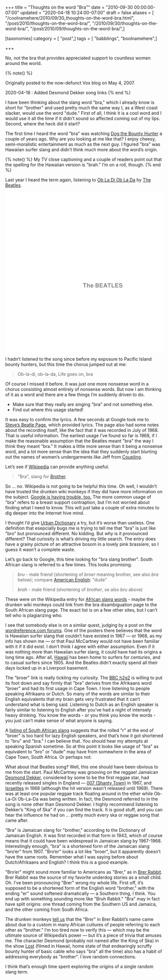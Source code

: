 +++
title = "Thoughts on the word \"Bra\""
date = "2010-09-30 00:00:00-07:00"
updated = "2020-04-18 10:24:00-07:00"
draft = false
aliases = [ "/coolnamehere/2010/09/30_thoughts-on-the-word-bra.html", "/post/2010/thoughts-on-the-word-bra/", "/2010/09/30/thoughts-on-the-word-bra/", "/post/2010/09/thoughts-on-the-word-bra/",]

[taxonomies]
category = [ "post",]
tags = [ "babblings", "boolnamehere",]

+++

No, not the bra that provides appreciated support to countless women
around the world.

{% note() %}

Originally posted to the now-defunct Vox blog on May 4, 2007.

2020-04-18
: Added Desmond Dekker song links
{% end %}

I have been thinking about the slang word "bra," which I already know is
short for "brother" and used pretty much the same way I, as a West coast
slacker, would use the word "dude." First of all, I think it is a cool
word and I would use it all the time if it didn’t sound so affected
coming out of my lips. Second, where the heck did it start?

The first time I heard the word "bra" was watching [Dog the Bounty
Hunter](http://www.dogthebountyhunter.com) a couple of years ago. Why
are you looking at me like that? I enjoy cheesy, semi-moralistic
entertainment as much as the next guy. I figured "bra" was Hawaiian
surfer slang and didn’t think much more about the word’s origin.

{% note() %}
My TV close captioning and a couple of readers point out that the
spelling for the Hawaiian version is "brah." I’m on a roll, though.
{% end %}

Last year I heard the term again, listening to [Ob La Di Ob La
Da](https://song.link/i/1441133613) by [The
Beatles](http://www.beatles.com).

![Pause for music](beatles-white-album.png "Pause for music")

I hadn’t listened to the song since before my exposure to Pacific Island
bounty hunters, but this time the chorus jumped out at me:

> Ob-la-di, ob-la-da,
> Life goes on, bra

Of course I missed it before. It was just one more nonsense word in a
chorus consisting almost entirely of nonsense words. But now I am
thinking of it as a word and there are a few things I’m suddenly driven
to do.

- Make sure that they really are singing "bra" and not something else.
- Find out where this usage started\!

It was easy to confirm the lyrics. A few seconds at Google took me to
[Steve’s Beatle
Page](http://www.stevesbeatles.com/songs/ob_la_di_ob_la_da.asp), which
provided lyrics. The page also had some notes about the recording
itself, like the fact that it was recorded in July of 1968. That is
useful information. The earliest usage I’ve found so far is 1968, if I
make the reasonable assumption that the Beatles meant "bra" the way I
think they meant "bra." It makes a little more sense than it being a
nonsense word, and a lot more sense than the idea that they suddenly
start blurting out the names of women’s undergarments like Jeff from
[Coupling](http://www.imdb.com/title/tt0237123).

Let’s see if [Wikipedia](http://en.wikipedia.org/wiki/Bra) can provide
anything useful.

> "Bra", slang for [Brother](http://en.wikipedia.org/wiki/Brother).

So … no. Wikipedia is not going to be helpful this time. Oh well, I
wouldn’t have trusted the drunken wiki monkeys if they did have more
information on the subject. [Google is having trouble,
too.](http://www.google.com/search?q=define:bra) The more common usage
of "bra" refers to a breast support contraption, but I’m not worried
about finding what I need to know. This will just take a couple of extra
minutes to dig deeper into the Internet hive mind.

I thought I’d give [Urban Dictionary](http://www.urbandictionary.com) a
try, but it’s worse than useless. One definition that esepcially bugs me
is trying to tell me that "bra" is just like "bro" but pronounced
different. No kidding. But *why* is it pronounced different? That
curiosity is what’s driving my little search. The entry does have a
grainy picture of an attractive bosom in a lovely pink brassiere, so I
guess it wasn’t a complete waste.

Let’s go back to Google, this time looking for "bra slang brother".
South African slang is referred to a few times. This looks promising.

> *bru* - male friend (shortening of *broer* meaning brother, see also
> *bra* below); compare [American
> English](http://en.wikipedia.org/wiki/American_English): "dude"
>
> *brah* - male friend (shortening of *brother*, se also *bru* above)

These were on the Wikipedia entry for [African slang
words](http://en.wikipedia.org/wiki/List_of_South_African_slang_words) -
maybe the drunken wiki monkeys could link from the bra disambiguation
page to the South African slang page. The exact list is on a few other
sites, but I can’t tell who is plagiarizing who.

I see that somebody else is on a similar quest, judging by a post on the
[wordreference.com
forums](http://forum.wordreference.com/showthread.php?t=481406). One of
the posters there believes that the word is Hawaiian surfer slang that
couldn’t have existed in 1967 — or 1968, as my info has shown me — or
that Paul McCartney would not have been familiar with it if it did
exist. I don’t think I agree with either assumption. Even if it was
nothing more than Hawaiian surfer slang, it could have had its origins a
long time ago. After all, [Hawaii](http://www.coffeetimes.com/surf.htm)
has been home to surfers for centuries, and to casual surfers since
1905. And the Beatles didn’t exactly spend all their days locked up in a
Liverpool basement.

The "broer" link is really tickling my curiosity. The [BBC
h2g2](http://www.bbc.co.uk/dna/h2g2/A4351402) is willing to put its foot
down and say firmly that "bra" derives from the Afrikaans word "broer"
and had its first usage in Cape Town. I love listening to people
speaking Afrikaans or Dutch. So many of the words are similar to their
English equivalents that my brain gets very frustrated that it can’t
understand what is being said. Listening to Dutch as an English speaker
is fairly similar to listening to English after you’ve had a night of
intensely heavy drinking. You know the words - or you think you know the
words - you just can’t make sense of what anyone is saying.

A [listing of South African
slang](https://web.archive.org/web/20071212030749/http://www.wavescape.co.za/bot_bar/surfrikan/slang.html)
suggests that the rolled "r" at the end of "broer" is too hard for lazy
English speakers, and that’s how it got shortened to "bru" and "bra." I
can believe that. You should hear my attempts at speaking Spanish
sometime. So at this point it looks like usage of "bra" as equivalent to
"bro" or "dude" may have from somewhere in the area of Cape Town, South
Africa. Or perhaps not.

What about that Beatles song? Well, this one should have been obvious to
me from the start. Paul McCartney was grooving on the reggae\! Jamaican
[Desmond Dekker](http://www.desmonddekker.com/), considered by some to
be the first reggae star, had recently released singles in England —
[007 (Shanty Town)](https://song.link/i/1147768992) in 1967, and
[Israelites](https://song.link/i/1147769697) in 1968 (although the hit
version wasn’t released until 1969). There was at least one popular
reggae track floating around in the ether while Ob-La-Di Ob-La-Da was
being written. In fact, the Desmond referred to in the song is none
other than Desmond Dekker. I highly recommend listening to Dekker’s
"King of Ska" if you can find the track. It is good stuff, and you can
hear the influence he had on … pretty much every ska or reggae song
that came after.

"Bra" is Jamaican slang for "brother," according to the Dictionary of
Jamaican English. It was first recorded in that form in 1943, which of
course means that it could have been widespread in Jamaican slang by
1967-1968. Interestingly enough, "bra" is a shortened form of the
Jamaican slang "bro’er" from 1907. "Bro’er" looks a lot like "broer",
but it apparently doesn’t have the same roots. Remember what I was
saying before about Dutch/Afrikaans and English? I think this is a good
example.

"Bro’er" might sound more familiar to Americans as "Brer," as in [Brer
Rabbit](http://www.americanfolklore.net/brer-rabbit.html). Brer Rabbit
was the source of my favorite underdog stories as a small child. Oh.
I’ve been pronouncing "Brer" wrong my whole life. First off, it’s
supposed to be a shortened form of the English word "brother," with the
ending "er" sound softened dramatically — a Southern thing, I think. You
end up with something sounding more like "Bruh Rabbit." "Bra" may in
fact have split origins: one thread coming from the Southern US and
Jamaica, and the other coming from South Africa.

The drunken monkeys [tell
us](http://en.wikipedia.org/wiki/Br%27er_Rabbit) that the "Brer" in Brer
Rabbit’s name came about due to a custom in many African cultures of
people referring to each other as "brother." I’m too tired now to verify
this — which may be the ultimate source of Wikipedia’s power — but it’s
a piece of trivia that amuses me. The character Desmond (probably not
named after the King of Ska) in the show
[Lost](http://www.losttvshow.org) (filmed in Hawaii, home state of that
endearingly scruffy bounty hunter of basic cable who says "bra" all the
time) also has a habit of addressing everybody as "brother". I love
random connections.

I think that’s enough time spent exploring the origins of a single
random slang term.
